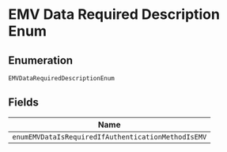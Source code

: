 
# EMV Data Required Description Enum

## Enumeration

`EMVDataRequiredDescriptionEnum`

## Fields

| Name |
|  --- |
| `enumEMVDataIsRequiredIfAuthenticationMethodIsEMV` |

